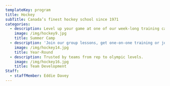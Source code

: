 ```yaml
---
templateKey: program
title: Hockey
subTitle: Canada’s finest hockey school since 1971
categories:
  - description: Level up your game at one of our week-long training camps.
    image: /img/hockey9.jpg
    title: Summer Camp
  - description: 'Join our group lessons, get one-on-one training or join a league.'
    image: /img/hockey14.jpg
    title: Year-Round
  - description: Trusted by teams from rep to olympic levels.
    image: /img/hockey16.jpg
    title: Team Development
Staff:
  - staffMember: Eddie Davey
---
```


